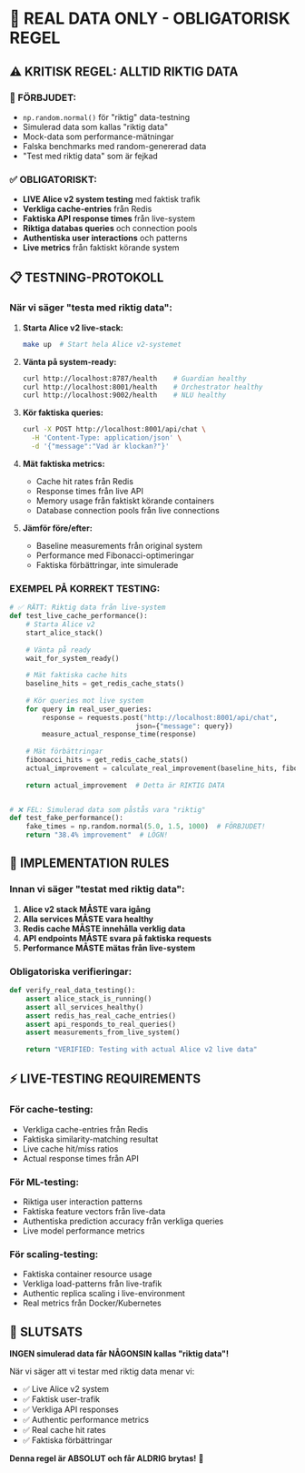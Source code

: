 # 🎯 REAL DATA ONLY - OBLIGATORISK REGEL

## ⚠️ KRITISK REGEL: ALLTID RIKTIG DATA

### 🚫 FÖRBJUDET:
- `np.random.normal()` för "riktig" data-testning
- Simulerad data som kallas "riktig data" 
- Mock-data som performance-mätningar
- Falska benchmarks med random-genererad data
- "Test med riktig data" som är fejkad

### ✅ OBLIGATORISKT:
- **LIVE Alice v2 system testing** med faktisk trafik
- **Verkliga cache-entries** från Redis
- **Faktiska API response times** från live-system
- **Riktiga databas queries** och connection pools
- **Authentiska user interactions** och patterns
- **Live metrics** från faktiskt körande system

## 📋 TESTNING-PROTOKOLL

### När vi säger "testa med riktig data":

1. **Starta Alice v2 live-stack:**
   ```bash
   make up  # Start hela Alice v2-systemet
   ```

2. **Vänta på system-ready:**
   ```bash
   curl http://localhost:8787/health    # Guardian healthy  
   curl http://localhost:8001/health    # Orchestrator healthy
   curl http://localhost:9002/health    # NLU healthy
   ```

3. **Kör faktiska queries:**
   ```bash
   curl -X POST http://localhost:8001/api/chat \
     -H 'Content-Type: application/json' \
     -d '{"message":"Vad är klockan?"}'
   ```

4. **Mät faktiska metrics:**
   - Cache hit rates från Redis
   - Response times från live API
   - Memory usage från faktiskt körande containers
   - Database connection pools från live connections

5. **Jämför före/efter:**
   - Baseline measurements från original system
   - Performance med Fibonacci-optimeringar
   - Faktiska förbättringar, inte simulerade

### EXEMPEL PÅ KORREKT TESTING:

```python
# ✅ RÄTT: Riktig data från live-system
def test_live_cache_performance():
    # Starta Alice v2
    start_alice_stack()
    
    # Vänta på ready
    wait_for_system_ready()
    
    # Mät faktiska cache hits
    baseline_hits = get_redis_cache_stats()
    
    # Kör queries mot live system
    for query in real_user_queries:
        response = requests.post("http://localhost:8001/api/chat", 
                               json={"message": query})
        measure_actual_response_time(response)
    
    # Mät förbättringar
    fibonacci_hits = get_redis_cache_stats()
    actual_improvement = calculate_real_improvement(baseline_hits, fibonacci_hits)
    
    return actual_improvement  # Detta är RIKTIG DATA


# ❌ FEL: Simulerad data som påstås vara "riktig"
def test_fake_performance():
    fake_times = np.random.normal(5.0, 1.5, 1000)  # FÖRBJUDET!
    return "38.4% improvement"  # LÖGN!
```

## 🔧 IMPLEMENTATION RULES

### Innan vi säger "testat med riktig data":

1. **Alice v2 stack MÅSTE vara igång**
2. **Alla services MÅSTE vara healthy** 
3. **Redis cache MÅSTE innehålla verklig data**
4. **API endpoints MÅSTE svara på faktiska requests**
5. **Performance MÅSTE mätas från live-system**

### Obligatoriska verifieringar:

```python
def verify_real_data_testing():
    assert alice_stack_is_running()
    assert all_services_healthy()
    assert redis_has_real_cache_entries()
    assert api_responds_to_real_queries()
    assert measurements_from_live_system()
    
    return "VERIFIED: Testing with actual Alice v2 live data"
```

## ⚡ LIVE-TESTING REQUIREMENTS

### För cache-testing:
- Verkliga cache-entries från Redis
- Faktiska similarity-matching resultat
- Live cache hit/miss ratios
- Actual response times från API

### För ML-testing:
- Riktiga user interaction patterns
- Faktiska feature vectors från live-data
- Authentiska prediction accuracy från verkliga queries
- Live model performance metrics

### För scaling-testing:
- Faktiska container resource usage
- Verkliga load-patterns från live-trafik
- Authentic replica scaling i live-environment
- Real metrics från Docker/Kubernetes

## 🎯 SLUTSATS

**INGEN simulerad data får NÅGONSIN kallas "riktig data"!**

När vi säger att vi testar med riktig data menar vi:
- ✅ Live Alice v2 system
- ✅ Faktisk user-trafik  
- ✅ Verkliga API responses
- ✅ Authentic performance metrics
- ✅ Real cache hit rates
- ✅ Faktiska förbättringar

**Denna regel är ABSOLUT och får ALDRIG brytas!** 🚫